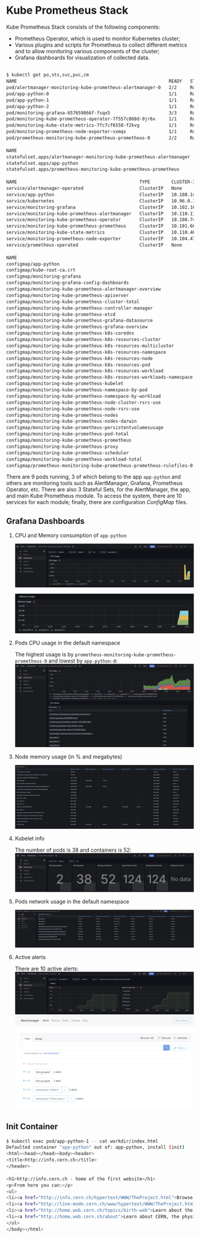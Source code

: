 # Kube Prometheus Stack

Kube Prometheus Stack consists of the following components:

- Prometheus Operator, which is used to monitor Kubernetes cluster;
- Various plugins and scripts for Prometheus to collect different metrics and to allow monitoring various components of
  the cluster;
- Grafana dashboards for visualization of collected data.

##       

```bash
$ kubectl get po,sts,svc,pvc,cm                
NAME                                                         READY   STATUS    RESTARTS   AGE
pod/alertmanager-monitoring-kube-prometheus-alertmanager-0   2/2     Running   0          37m
pod/app-python-0                                             1/1     Running   0          27m
pod/app-python-1                                             1/1     Running   0          27m
pod/app-python-2                                             1/1     Running   0          27m
pod/monitoring-grafana-657659866f-fsqx5                      3/3     Running   0          38m
pod/monitoring-kube-prometheus-operator-7f557c868d-9jr6x     1/1     Running   0          38m
pod/monitoring-kube-state-metrics-7fc7cf6558-f2kvg           1/1     Running   0          38m
pod/monitoring-prometheus-node-exporter-vxmqs                1/1     Running   0          38m
pod/prometheus-monitoring-kube-prometheus-prometheus-0       2/2     Running   0          37m

NAME                                                                    READY   AGE
statefulset.apps/alertmanager-monitoring-kube-prometheus-alertmanager   1/1     37m
statefulset.apps/app-python                                             3/3     27m
statefulset.apps/prometheus-monitoring-kube-prometheus-prometheus       1/1     37m

NAME                                              TYPE        CLUSTER-IP       EXTERNAL-IP   PORT(S)                      AGE
service/alertmanager-operated                     ClusterIP   None             <none>        9093/TCP,9094/TCP,9094/UDP   37m
service/app-python                                ClusterIP   10.108.14.180    <none>        80/TCP                       27m
service/kubernetes                                ClusterIP   10.96.0.1        <none>        443/TCP                      13d
service/monitoring-grafana                        ClusterIP   10.102.160.56    <none>        80/TCP                       38m
service/monitoring-kube-prometheus-alertmanager   ClusterIP   10.110.114.198   <none>        9093/TCP,8080/TCP            38m
service/monitoring-kube-prometheus-operator       ClusterIP   10.108.74.175    <none>        443/TCP                      38m
service/monitoring-kube-prometheus-prometheus     ClusterIP   10.101.66.229    <none>        9090/TCP,8080/TCP            38m
service/monitoring-kube-state-metrics             ClusterIP   10.110.46.33     <none>        8080/TCP                     38m
service/monitoring-prometheus-node-exporter       ClusterIP   10.104.47.27     <none>        9100/TCP                     38m
service/prometheus-operated                       ClusterIP   None             <none>        9090/TCP                     37m

NAME                                                                     DATA   AGE
configmap/app-python                                                     1      27m
configmap/kube-root-ca.crt                                               1      13d
configmap/monitoring-grafana                                             1      38m
configmap/monitoring-grafana-config-dashboards                           1      38m
configmap/monitoring-kube-prometheus-alertmanager-overview               1      38m
configmap/monitoring-kube-prometheus-apiserver                           1      38m
configmap/monitoring-kube-prometheus-cluster-total                       1      38m
configmap/monitoring-kube-prometheus-controller-manager                  1      38m
configmap/monitoring-kube-prometheus-etcd                                1      38m
configmap/monitoring-kube-prometheus-grafana-datasource                  1      38m
configmap/monitoring-kube-prometheus-grafana-overview                    1      38m
configmap/monitoring-kube-prometheus-k8s-coredns                         1      38m
configmap/monitoring-kube-prometheus-k8s-resources-cluster               1      38m
configmap/monitoring-kube-prometheus-k8s-resources-multicluster          1      38m
configmap/monitoring-kube-prometheus-k8s-resources-namespace             1      38m
configmap/monitoring-kube-prometheus-k8s-resources-node                  1      38m
configmap/monitoring-kube-prometheus-k8s-resources-pod                   1      38m
configmap/monitoring-kube-prometheus-k8s-resources-workload              1      38m
configmap/monitoring-kube-prometheus-k8s-resources-workloads-namespace   1      38m
configmap/monitoring-kube-prometheus-kubelet                             1      38m
configmap/monitoring-kube-prometheus-namespace-by-pod                    1      38m
configmap/monitoring-kube-prometheus-namespace-by-workload               1      38m
configmap/monitoring-kube-prometheus-node-cluster-rsrc-use               1      38m
configmap/monitoring-kube-prometheus-node-rsrc-use                       1      38m
configmap/monitoring-kube-prometheus-nodes                               1      38m
configmap/monitoring-kube-prometheus-nodes-darwin                        1      38m
configmap/monitoring-kube-prometheus-persistentvolumesusage              1      38m
configmap/monitoring-kube-prometheus-pod-total                           1      38m
configmap/monitoring-kube-prometheus-prometheus                          1      38m
configmap/monitoring-kube-prometheus-proxy                               1      38m
configmap/monitoring-kube-prometheus-scheduler                           1      38m
configmap/monitoring-kube-prometheus-workload-total                      1      38m
configmap/prometheus-monitoring-kube-prometheus-prometheus-rulefiles-0   35     37m
```

There are 9 pods running, 3 of which belong to the app `app-python` and others are monitoring tools such as
AlertManager, Grafana, Prometheus Operator, etc.
There are also 3 Stateful Sets, for the AlertManager, the app, and main Kube Prometheus module.
To access the system, there are 10 services for each module; finally, there are configuration _ConfigMap_ files.

## Grafana Dashboards

1. CPU and Memory consumption of `app-python`

   ![Grafana CPU usage](./screenshots/grafana-cpu-usage.png)

   ![Grafana Memory usage](./screenshots/grafana-memory-usage.png)

2. Pods CPU usage in the default namespace

   The highest usage is by `prometheus-monitoring-kube-prometheus-prometheus-0` and lowest by `app-python-0`:
   ![Pods CPU usage](./screenshots/pods-cpu-usage.png)

3. Node memory usage (in % and megabytes)

   ![Node Memory usage](./screenshots/node-memory-usage.png)

4. Kubelet info

   The number of pods is 38 and containers is 52:
   ![Kubelet info](./screenshots/kubelet-info.png)

5. Pods network usage in the default namespace

   ![Pods Network usage](./screenshots/pods-network-usage.png)

6. Active alerts

   There are 10 active alerts:
   ![Grafana alerts](./screenshots/grafana-alerts.png)
   ![AlertManager](./screenshots/alertmanager.png)

## Init Container

```bash
$ kubectl exec pod/app-python-1 -- cat workdir/index.html
Defaulted container "app-python" out of: app-python, install (init)
<html><head></head><body><header>
<title>http://info.cern.ch</title>
</header>

<h1>http://info.cern.ch - home of the first website</h1>
<p>From here you can:</p>
<ul>
<li><a href="http://info.cern.ch/hypertext/WWW/TheProject.html">Browse the first website</a></li>
<li><a href="http://line-mode.cern.ch/www/hypertext/WWW/TheProject.html">Browse the first website using the line-mode browser simulator</a></li>
<li><a href="http://home.web.cern.ch/topics/birth-web">Learn about the birth of the web</a></li>
<li><a href="http://home.web.cern.ch/about">Learn about CERN, the physics laboratory where the web was born</a></li>
</ul>
</body></html>
```